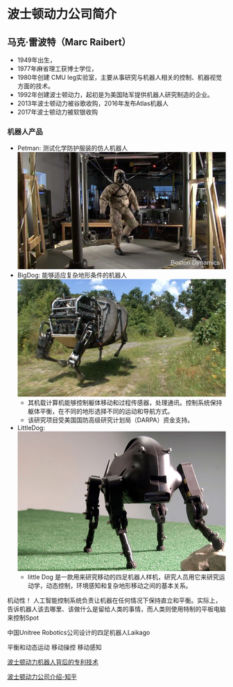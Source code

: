 # 波士顿动力公司简介

## 马克·雷波特（Marc Raibert）

- 1949年出生，
- 1977年麻省理工获博士学位，
- 1980年创建 CMU leg实验室，主要从事研究与机器人相关的控制、机器视觉方面的技术。
- 1992年创建波士顿动力，起初是为美国陆军提供机器人研究制造的企业。
- 2013年波士顿动力被谷歌收购，2016年发布Atlas机器人
- 2017年波士顿动力被软银收购
### 机器人产品

- Petman: 测试化学防护服装的仿人机器人
    ![](./Petman.jpg)
- BigDog: 能够适应复杂地形条件的机器人
    ![](./BigDog.jpg)
  - 其机载计算机能够控制躯体移动和过程传感器，处理通讯。控制系统保持躯体平衡，在不同的地形选择不同的运动和导航方式。
  - 该研究项目受美国国防高级研究计划局（DARPA）资金支持。
- LittleDog:
  ![](./littledog.jpg)
  - little Dog 是一款用来研究移动的四足机器人样机，研究人员用它来研究运动学，动态控制，环境感知和复杂地形移动之间的基本关系。


机动性！
人工智能控制系统负责让机器在任何情况下保持直立和平衡。实际上，告诉机器人该去哪里、该做什么是留给人类的事情，而人类则使用特制的平板电脑来控制Spot

中国Unitree Robotics公司设计的四足机器人Laikago

平衡和动态运动
移动操控
移动感知


[波士顿动力机器人背后的专利技术](https://zhuanlan.zhihu.com/p/62941774?from_voters_page=true)

[波士顿动力公司介绍-知乎](https://www.zhihu.com/question/48160959)